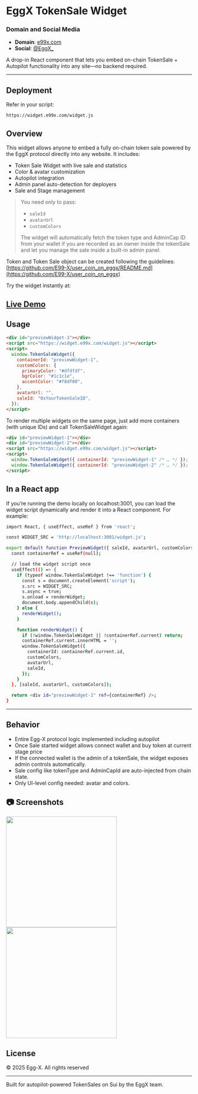 # EggX TokenSale Widget

### Domain and Social Media

- **Domain**: [e99x.com](https://e99x.com/)
- **Social**: [@EggX\_](https://x.com/EggX_)

A drop-in React component that lets you embed on-chain TokenSale + Autopilot functionality into any site—no backend required.

---

## Deployment

Refer in your script:

```
https://widget.e99x.com/widget.js
```

## Overview

This widget allows anyone to embed a fully on-chain token sale powered by the EggX protocol directly into any website. It includes:

- Token Sale Widget with live sale and statistics
- Color & avatar customization
- Autopilot integration
- Admin panel auto-detection for deployers
- Sale and Stage management

> You need only to pass:
>
> - `saleId`
> - `avatarUrl`
> - `customColors`
>
> The widget will automatically fetch the token type and AdminCap ID from your wallet if you are recorded as an owner inside the tokenSale and let you manage the sale inside a built-in admin panel.

Token and Token Sale object can be created following the guidelines: [https://github.com/E99-X/user_coin_on_eggx/README.md](https://github.com/E99-X/user_coin_on_eggx)

Try the widget instantly at:

## [Live Demo](https://e99x.com/)

## Usage

```html
<div id="previewWidget-1"></div>
<script src="https://widget.e99x.com/widget.js"></script>
<script>
  window.TokenSaleWidget({
    containerId: "previewWidget-1",
    customColors: {
      primaryColor: "#dfdfdf",
      bgrColor: "#1c1c1e",
      accentColor: "#f8df00",
    },
    avatarUrl: "",
    saleId: "0xYourTokenSaleID",
  });
</script>
```

To render multiple widgets on the same page, just add more containers (with unique IDs) and call TokenSaleWidget again:

```html
<div id="previewWidget-1"></div>
<div id="previewWidget-2"></div>
<script src="https://widget.e99x.com/widget.js"></script>
<script>
  window.TokenSaleWidget({ containerId: "previewWidget-1" /* … */ });
  window.TokenSaleWidget({ containerId: "previewWidget-2" /* … */ });
</script>
```

## In a React app

If you’re running the demo locally on localhost:3001, you can load the widget script dynamically and render it into a React component. For example:

```bash
import React, { useEffect, useRef } from 'react';

const WIDGET_SRC = 'http://localhost:3001/widget.js';

export default function PreviewWidget({ saleId, avatarUrl, customColors }) {
  const containerRef = useRef(null);

  // load the widget script once
  useEffect(() => {
    if (typeof window.TokenSaleWidget !== 'function') {
      const s = document.createElement('script');
      s.src = WIDGET_SRC;
      s.async = true;
      s.onload = renderWidget;
      document.body.appendChild(s);
    } else {
      renderWidget();
    }

    function renderWidget() {
      if (!window.TokenSaleWidget || !containerRef.current) return;
      containerRef.current.innerHTML = '';
      window.TokenSaleWidget({
        containerId: containerRef.current.id,
        customColors,
        avatarUrl,
        saleId,
      });
    }
  }, [saleId, avatarUrl, customColors]);

  return <div id="previewWidget-1" ref={containerRef} />;
}
```

---

## Behavior

- Entire Egg-X protocol logic implemented including autopilot
- Once Sale started widget allows connect wallet and buy token at current stage price
- If the connected wallet is the admin of a tokenSale, the widget exposes admin controls automatically.
- Sale config like tokenType and AdminCapId are auto-injected from chain state.
- Only UI-level config needed: avatar and colors.

## 📷 Screenshots

<img src="https://i.imgur.com/9NDXTYM.jpeg" width="300" style="vertical-align: top;"/> <img src="https://i.imgur.com/T0TgLtx.jpeg" width="300" style="vertical-align: top;"/>

## License

© 2025 Egg-X. All rights reserved

---

Built for autopilot-powered TokenSales on Sui by the EggX team.
